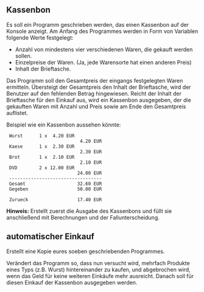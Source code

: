## Kassenbon

Es soll ein Programm geschrieben werden, das einen Kassenbon auf der Konsole anzeigt.
Am Anfang des Programmes werden in Form von Variablen folgende Werte festgelegt:

* Anzahl von mindestens vier verschiedenen Waren, die gekauft werden sollen.
* Einzelpreise der Waren. (Ja, jede Warensorte hat einen anderen Preis)
* Inhalt der Brieftasche.

Das Programm soll den Gesamtpreis der eingangs festgelegten Waren ermitteln. Übersteigt der Gesamtpreis den Inhalt der Brieftasche, wird der Benutzer auf den fehlenden Betrag hingewiesen. Reicht der Inhalt der Brieftasche für den Einkauf aus, wird ein Kassenbon ausgegeben, der die gekauften Waren mit Anzahl und Preis sowie am Ende den Gesamtpreis auflistet.

Beispiel wie ein Kassenbon aussehen könnte:

```
 Wurst      1 x  4.20 EUR
                           4.20 EUR
 Kaese      1 x  2.30 EUR
                           2.30 EUR
 Brot       1 x  2.10 EUR
                           2.10 EUR
 DVD        2 x 12.00 EUR
                          24.00 EUR
 ----------------------------------
 Gesamt                   32.60 EUR
 Gegeben                  50.00 EUR
 
 Zurueck                  17.40 EUR
```

**Hinweis:** Erstellt zuerst die Ausgabe des Kassenbons und füllt sie anschließend mit Berechnungen und der Fallunterscheidung.

## automatischer Einkauf
Erstellt eine Kopie eures soeben geschriebenden Programmes.

Verändert das Programm so, dass nun versucht wird, mehrfach Produkte eines Typs (z.B. Wurst) hintereinander zu kaufen, und abgebrochen wird, wenn das Geld für keine weiteren Einkäufe mehr ausreicht. Danach soll für diesen Einkauf der Kassenbon ausgegeben werden.